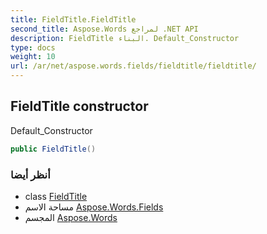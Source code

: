 ```yaml
---
title: FieldTitle.FieldTitle
second_title: Aspose.Words لمراجع .NET API
description: FieldTitle البناء. Default_Constructor
type: docs
weight: 10
url: /ar/net/aspose.words.fields/fieldtitle/fieldtitle/
---
```

## FieldTitle constructor

Default_Constructor

```csharp
public FieldTitle()
```

### أنظر أيضا

* class [FieldTitle](../)
* مساحة الاسم [Aspose.Words.Fields](../../fieldtitle/)
* المجسم [Aspose.Words](../../../)


